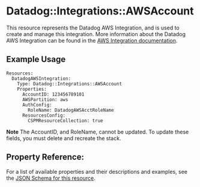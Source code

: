 # Datadog::Integrations::AWSAccount

This resource represents the Datadog AWS Integration, and is used to create and manage this integration. More information about the Datadog AWS Integration can be found in the [AWS Integration documentation](https://docs.datadoghq.com/integrations/amazon_web_services/).

## Example Usage

```
Resources:
  DatadogAWSIntegration:
    Type: Datadog::Integrations::AWSAccount
    Properties:
      AccountID: 123456789101
      AWSPartition: aws
      AuthConfig:
        RoleName: DatadogAWSAcctRoleName
      ResourcesConfig:
        CSPMResourceCollection: true
```

**Note** The AccountID, and RoleName, cannot be updated. To update these fields, you must delete and recreate the stack.

## Property Reference:

For a list of available properties and their descriptions and examples, see the [JSON Schema for this resource](https://github.com/DataDog/datadog-cloudformation-resources/blob/master/datadog-integrations-aws-handler/datadog-integrations-aws.json).
